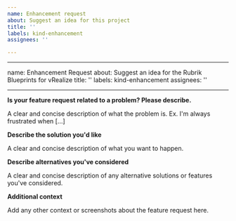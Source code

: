```yaml
---
name: Enhancement request
about: Suggest an idea for this project
title: ''
labels: kind-enhancement
assignees: ''

---
```


---
name: Enhancement Request
about: Suggest an idea for the Rubrik Blueprints for vRealize
title: ''
labels: kind-enhancement
assignees: ''

---

**Is your feature request related to a problem? Please describe.**

A clear and concise description of what the problem is. Ex. I'm always frustrated when [...]

**Describe the solution you'd like**

A clear and concise description of what you want to happen.

**Describe alternatives you've considered**

A clear and concise description of any alternative solutions or features you've considered.

**Additional context**

Add any other context or screenshots about the feature request here.
